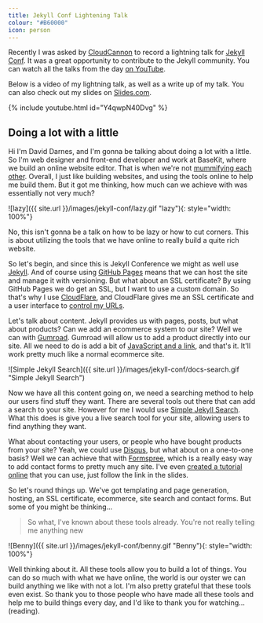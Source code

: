 ```yaml
---
title: Jekyll Conf Lightening Talk
colour: "#B60000"
icon: person
---
```


Recently I was asked by [CloudCannon](http://cloudcannon.com/) to record a lightning talk for [Jekyll Conf](http://jekyllconf.com/). It was a great opportunity to contribute to the Jekyll community. You can watch all the talks from the day [on YouTube](https://www.youtube.com/playlist?list=PLrxYIq_0LFJdi2HJ6lnY4nm7ewu221hyS).

<!-- more -->

Below is a video of my lightning talk, as well as a write up of my talk. You can also check out my slides on [Slides.com](http://slides.com/daviddarnes/deck-1).

{% include youtube.html id="Y4qwpN40Dvg" %}

## Doing a lot with a little

Hi I'm David Darnes, and I'm gonna be talking about doing a lot with a little. So I'm web designer and front-end developer and work at BaseKit, where we build an online website editor. That is when we're not [mummifying each other](http://slides.com/daviddarnes/deck-1#/2). Overall, I just like building websites, and using the tools online to help me build them. But it got me thinking, how much can we achieve with was essentially not very much?

![lazy]({{ site.url }}/images/jekyll-conf/lazy.gif "lazy"){: style="width: 100%"}

No, this isn't gonna be a talk on how to be lazy or how to cut corners. This is about utilizing the tools that we have online to really build a quite rich website.

So let's begin, and since this is Jekyll Conference we might as well use [Jekyll](http://jekyllrb.com/). And of course using [GitHub Pages](https://pages.github.com/) means that we can host the site and manage it with versioning. But what about an SSL certificate? By using GitHub Pages we do get an SSL, but I want to use a custom domain. So that's why I use [CloudFlare](https://www.cloudflare.com/), and CloudFlare gives me an SSL certificate and a user interface to [control my URLs](http://slides.com/daviddarnes/deck-1/#/6).

Let's talk about content. Jekyll provides us with pages, posts, but what about products? Can we add an ecommerce system to our site? Well we can with [Gumroad](https://gumroad.com/). Gumroad will allow us to add a product directly into our site. All we need to do is add a bit of [JavaScript and a link](http://slides.com/daviddarnes/deck-1/#/8), and that's it. It'll work pretty much like a normal ecommerce site.

![Simple Jekyll Search]({{ site.url }}/images/jekyll-conf/docs-search.gif "Simple Jekyll Search")

Now we have all this content going on, we need a searching method to help our users find stuff they want. There are several tools out there that can add a search to your site. However for me I would use [Simple Jekyll Search](https://github.com/christian-fei/Simple-Jekyll-Search). What this does is give you a live search tool for your site, allowing users to find anything they want.

What about contacting your users, or people who have bought products from your site? Yeah, we could use [Disqus](https://disqus.com/), but what about on a one-to-one basis? Well we can achieve that with [Formspree](https://formspree.io/), which is a really easy way to add contact forms to pretty much any site. I've even [created a tutorial online](http://webdesign.tutsplus.com/tutorials/quick-tip-add-a-formspree-form-to-your-static-sites--cms-23870) that you can use, just follow the link in the slides.

So let's round things up. We've got templating and page generation, hosting, an SSL certificate, ecommerce, site search and contact forms. But some of you might be thinking...

> So what, I've known about these tools already. You're not really telling me anything new

![Benny]({{ site.url }}/images/jekyll-conf/benny.gif "Benny"){: style="width: 100%"}

Well thinking about it. All these tools allow you to build a lot of things. You can do so much with what we have online, the world is our oyster we can build anything we like with not a lot. I'm also pretty grateful that these tools even exist. So thank you to those people who have made all these tools and help me to build things every day, and I'd like to thank you for watching... (reading).
